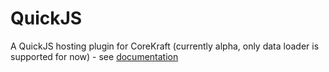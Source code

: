 # QuickJS
A QuickJS hosting plugin for CoreKraft (currently alpha, only data loader is supported for now) - see [documentation](Documentation/start.md)
